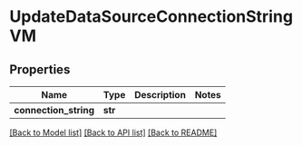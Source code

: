 # UpdateDataSourceConnectionStringVM


## Properties
Name | Type | Description | Notes
------------ | ------------- | ------------- | -------------
**connection_string** | **str** |  | 

[[Back to Model list]](../README.md#documentation-for-models) [[Back to API list]](../README.md#documentation-for-api-endpoints) [[Back to README]](../README.md)


